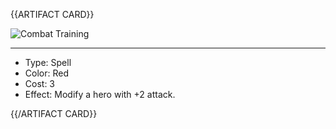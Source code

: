 <!-- ======================================

How to Contribute: https://ggs.wiki/r/howto

Artifact-specific info: https://github.com/GGS-ORG/artifact/blob/master/README.md

====================================== -->


{{ARTIFACT CARD}}

<!-- Card image goes here. -->

![Combat Training](https://i.imgur.com/uZ3guSP.jpg)

---

<!-- Card description goes here. -->

* Type: Spell
* Color: Red
* Cost: 3
* Effect: Modify a hero with +2 attack.

{{/ARTIFACT CARD}}
